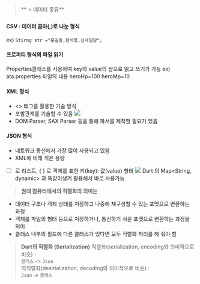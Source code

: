> ** ⭐️ 데이터 종류**
#### CSV : 데이터 콤마(,)로 나눈 형식
ex) ```Stirng str ="홍길동,한석봉,신사임당";```
#### 프로퍼티 형식의 파일 읽기
Properties클래스를 사용하여 key와 value의 쌍으로 읽고 쓰기가 가능
ex) ata.properties 파일의 내용
 	heroHp=100
	heroMp=10
#### XML 형식
- <> 태그를 활용한 기술 방식 
- 포함관계를 기술할 수 있음
![](https://velog.velcdn.com/images/hee462/post/d1e4a1c3-b567-4bcb-99f8-1fe00bf09f1f/image.png)
- DOM Parser, SAX Parser 등을 통해 파서를 제작할 필요가 있음
#### JSON 형식
- 네트워크 통신에서 가장 많이 사용되고 있음
- XML에 비해 적은 용량
- [   ] 로 리스트, { } 로 객체를 표현
키(key): 값(value) 형태
   ![](https://velog.velcdn.com/images/hee462/post/f62cb159-d9a1-4d01-ad1c-36f387b1f408/image.png)
Dart 의 Map<String, dynamic> 과 똑같이생겨 활용해서 바로 사용가능

> **원래 컴퓨터에서의 직렬화의 의미는**<br>
- 데이터 구조나 객체 상태를 저장하고 나중에 재구성할 수 있는 포맷으로 변환하는 과정<br>
- 객체를 파일의 형태 등으로 저장하거나, 통신하기 쉬운 포맷으로 변환하는 과정을 의미<br>
- 클래스 내부의 필드에 다른 클래스가 있다면 모두 직렬화 처리를 해 줘야 함<br>

> **Dart의 직렬화 (Serialization)**
직렬화(serialization,  encoding와 의미적으로 비슷) : <br>
`클래스` -> `Json`<br>
역직렬화(desirialization,  decoding와 의미적으로 비슷) : <br>
`Json` -> `클래스`<br>
